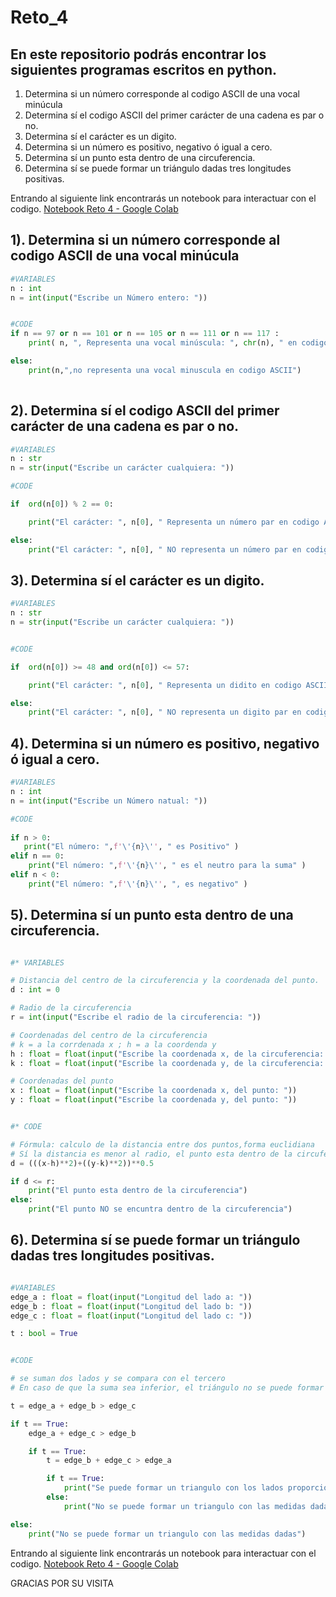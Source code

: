 
# Reto_4
## En este repositorio podrás encontrar los siguientes programas escritos en python.


1. Determina si un número corresponde al codigo ASCII de una vocal minúcula
2. Determina sí el codigo ASCII del primer carácter de una cadena es par o no.
3. Determina sí el carácter es un digito.
4. Determina si un número es positivo, negativo ó igual a cero.
5. Determina sí un punto esta dentro de una circuferencia.
6. Determina sí se puede formar un triángulo dadas tres longitudes positivas.

Entrando al siguiente link encontrarás un notebook para interactuar con el codigo.
[Notebook Reto 4 - Google Colab](https://colab.research.google.com/drive/1HnXGPyUOIt2aOLMIXvkA7Hv-R3_ukxxr?usp=sharing)

## 1). Determina si un número corresponde al codigo ASCII de una vocal minúcula
```python
#VARIABLES
n : int
n = int(input("Escribe un Número entero: "))


#CODE
if n == 97 or n == 101 or n == 105 or n == 111 or n == 117 :
    print( n, ", Representa una vocal minúscula: ", chr(n), " en codigo ASCII" )

else:
    print(n,",no representa una vocal minuscula en codigo ASCII")
     
```

## 2). Determina sí el codigo ASCII del primer carácter de una cadena es par o no.
```python
#VARIABLES
n : str
n = str(input("Escribe un carácter cualquiera: "))

#CODE

if  ord(n[0]) % 2 == 0:

    print("El carácter: ", n[0], " Representa un número par en codigo ASCII")

else:
    print("El carácter: ", n[0], " NO representa un número par en codigo ASCII")
```
## 3). Determina sí el carácter es un digito.
```python
#VARIABLES
n : str
n = str(input("Escribe un carácter cualquiera: "))


#CODE

if  ord(n[0]) >= 48 and ord(n[0]) <= 57:

    print("El carácter: ", n[0], " Representa un didito en codigo ASCII")

else:
    print("El carácter: ", n[0], " NO representa un digito par en codigo ASCII")
```

## 4). Determina si un número es positivo, negativo ó igual a cero.
```python
#VARIABLES
n : int
n = int(input("Escribe un Número natual: "))

#CODE
 
if n > 0:
   print("El número: ",f'\'{n}\'', " es Positivo" )
elif n == 0:
    print("El número: ",f'\'{n}\'', " es el neutro para la suma" )
elif n < 0:
    print("El número: ",f'\'{n}\'', ", es negativo" )
```
## 5). Determina sí un punto esta dentro de una circuferencia.
```python

#* VARIABLES

# Distancia del centro de la circuferencia y la coordenada del punto.
d : int = 0

# Radio de la circuferencia
r = int(input("Escribe el radio de la circuferencia: "))    

# Coordenadas del centro de la circuferencia
# k = a la corrdenada x ; h = a la coordenda y
h : float = float(input("Escribe la coordenada x, de la circuferencia: "))
k : float = float(input("Escribe la coordenada y, de la circuferencia: "))

# Coordenadas del punto
x : float = float(input("Escribe la coordenada x, del punto: "))
y : float = float(input("Escribe la coordenada y, del punto: "))


#* CODE

# Fórmula: calculo de la distancia entre dos puntos,forma euclidiana
# Sí la distancia es menor al radio, el punto esta dentro de la circuferencia.
d = (((x-h)**2)+((y-k)**2))**0.5

if d <= r:
    print("El punto esta dentro de la circuferencia")
else:
    print("El punto NO se encuntra dentro de la circuferencia")
```
## 6). Determina sí se puede formar un triángulo dadas tres longitudes positivas.
```python

#VARIABLES
edge_a : float = float(input("Longitud del lado a: ")) 
edge_b : float = float(input("Longitud del lado b: ")) 
edge_c : float = float(input("Longitud del lado c: "))

t : bool = True


#CODE

# se suman dos lados y se compara con el tercero 
# En caso de que la suma sea inferior, el triángulo no se puede formar

t = edge_a + edge_b > edge_c 

if t == True:
    edge_a + edge_c > edge_b

    if t == True:
        t = edge_b + edge_c > edge_a 

        if t == True:
            print("Se puede formar un triangulo con los lados proporcionados")
        else:
            print("No se puede formar un triangulo con las medidas dadas")

else:
    print("No se puede formar un triangulo con las medidas dadas")
```

Entrando al siguiente link encontrarás un notebook para interactuar con el codigo.
[Notebook Reto 4 - Google Colab](https://colab.research.google.com/drive/1HnXGPyUOIt2aOLMIXvkA7Hv-R3_ukxxr?usp=sharing)

GRACIAS POR SU VISITA

